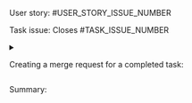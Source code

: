 User story: #USER_STORY_ISSUE_NUMBER

Task issue: Closes #TASK_ISSUE_NUMBER

<details>
<summary>

Creating a merge request for a completed task:

</summary>

> - [ ] Reference the relevant user story issue
> - [ ] Reference the relevant task issues
> - [ ] Assign to the relevant milestone
> - [ ] Provide summary below
> - [ ] Add the `Sprint::NUMBER` label
> - [ ] Merge `master` into this branch and make sure everything still works

</details>

Summary:
